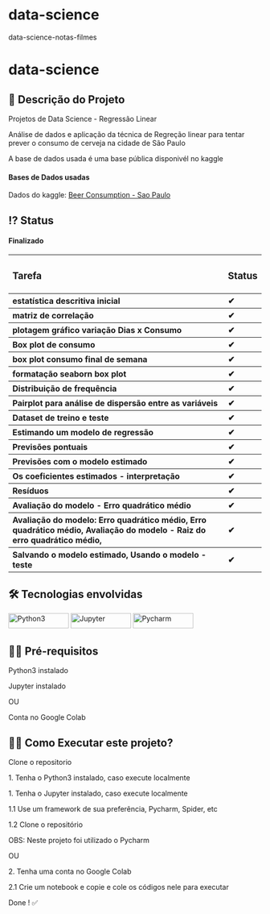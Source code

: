 # data-science
data-science-notas-filmes

 <!-- Explicação do projeto -->
<h1 align="left">data-science</h1>
<h2 align="left"> 🧾 Descrição do Projeto</h2>
<p align="left"> Projetos de Data Science  - Regressão Linear</p>
<p align="left"> Análise de dados e aplicação da técnica de Regreção linear para tentar prever o consumo de cerveja na cidade de São Paulo </p>
<p align="left"> A base de dados usada é uma base pública disponivél no kaggle</p>
 <h4 align="left"> Bases de Dados usadas</h4>

<p align="left">Dados do kaggle: <a href="https://www.kaggle.com/dongeorge/beer-consumption-sao-paulo" target="_blank" align = "center">Beer Consumption - Sao Paulo</a> </p>

 <!-- Status do projeto -->
 <h2 align="left"> ⁉ Status </h2>
<h4 align="left"> 
	<p align="left">Finalizado</p>
</h4>

<table>
	<tbody align='left'>
		<tr>
			<th><h3> Tarefa </h3></th>
			<th><h3> Status </h3></th>
		</tr>
		<tr>
			<th> estatística descritiva inicial </th>
			<th>✔</th>
		</tr>
		<tr>
			<th> matriz de correlação </th>
			<th>✔</th>
		</tr>
		<tr>
			<th> plotagem gráfico variação Dias x Consumo </th>
			<th>✔</th>	
		</tr>	
		<tr>
			<th> Box plot de consumo </th>
			<th>✔</th>
		</tr>
		<tr>
			<th> box plot consumo final de semana </th>
			<th>✔</th>		
		</tr>
		<tr>
			<th> formatação seaborn box plot </th>
			<th>✔</th>		
		</tr>
		</tr>
		<tr>
			<th> Distribuição de frequência </th>
			<th>✔</th>		
		</tr>
		<tr>
			<th> Pairplot para análise de dispersão entre as variáveis </th>
			<th>✔</th>		
		</tr>
		<tr>
			<th> Dataset de treino e teste </th>
			<th>✔</th>		
		</tr>
		<tr>
			<th> Estimando um modelo de regressão </th>
			<th>✔</th>		
		</tr>
		<tr>
			<th> Previsões pontuais </th>
			<th>✔</th>		
		</tr>
		<tr>
			<th> Previsões com o modelo estimado </th>
			<th>✔</th>		
		</tr>
		<tr>
			<th> Os coeficientes estimados - interpretação </th>
			<th>✔</th>		
		</tr>
		<tr>
			<th> Resíduos </th>
			<th>✔</th>		
		</tr>
		<tr>
			<th> Avaliação do modelo - Erro quadrático médio </th>
			<th>✔</th>		
		</tr>
		<tr>
			<th> Avaliação do modelo:
                Erro quadrático médio, Erro quadrático médio,
                Avaliação do modelo - Raiz do erro quadrático médio,
            </th>
			<th>✔</th>		
		</tr>
		<tr>
			<th> Salvando o modelo estimado,
                    Usando o modelo - teste </th>
			<th>✔</th>		
		</tr>
	</tbody>
</table>

<!-- Indice -->
<!--<p align="center">
 <a href="#objetivo">Objetivo</a> •
 <a href="#roadmap">Roadmap</a> • 
 <a href="#tecnologias">Tecnologias</a> • 
 <a href="#contribuicao">Contribuição</a> • 
 <a href="#licenc-a">Licença</a> • 
 <a href="#autor">Autor</a>
</p>-->

<!-- Tecnologias envolvidas -->
<div align="left" class='container'>
	<h2 align="left"> 🛠 Tecnologias envolvidas</h2>
		<a href="https://www.python.org/" target="_blank" align = "left"> <img src="https://img.shields.io/badge/Python-3776AB?style=for-the-badge&logo=python&logoColor=white" width="120" height="30" alt="Python3" /></a>
		<a href="https://jupyter.org/" target="_blank" align = "left"> <img src="https://img.shields.io/badge/Jupyter-F37626.svg?&style=for-the-badge&logo=Jupyter&logoColor=white" width="120" height="30" alt="Jupyter" /></a>
		<a href="https://www.jetbrains.com/pt-br/pycharm/download/" target="_blank" align = "left"> <img src="https://img.shields.io/badge/pycharm-143?style=for-the-badge&logo=pycharm&logoColor=black&color=black&labelColor=green" width="120" height="30" alt="Pycharm" /></a>
	
</div>

<!-- Requirements -->
<div align="left" class='container'>
	<h2 align="left">👨‍💻 Pré-requisitos </h2>
	<p align="left">Python3 instalado</p>
  <p align="left">Jupyter instalado</p>
  	<p align="left">OU</p>
  	<p align="left">Conta no Google Colab</p>
</div>


<!-- How to execute -->
<div align="left" class='container'>
	<h2 align="left">🏃‍♀️ Como Executar este projeto? </h2>
  <p align="left"> Clone o repositorio</p>
	<p align="left"> 1. Tenha o Python3 instalado, caso execute localmente</p>
  	<p align="left"> 1. Tenha o Jupyter instalado, caso execute localmente</p>
  	<p align="left"> 1.1 Use um framework de sua preferência, Pycharm, Spider, etc</p>
	<p align="left"> 1.2 Clone o repositório</p>
	<p align="left"> OBS: Neste projeto foi utilizado o Pycharm</p>
  <p align="left">OU</p>
	<p align="left"> 2. Tenha uma conta no Google Colab</p>
	<p align="left"> 2.1 Crie um notebook e copie e cole os códigos nele para executar</p>
	<p align="left">Done ! ✅</p>
</div>

<!-- Resultados -->
<!-- Resultado API -->
<!-- <div align="center" class='container'>
	<h2 align="center"> ⚡ Alguns Resultados das Análises ⚡</h2>
</div>-->

<!-- Resultados parciais -->
<!-- <div align="left" class='result'>
	<h3 align="left"> ➡ Correlação das Vendas ⬅</h3>
	<img alt="#vendas" title="#vendas" src="./result_git/vendas.png" width=1200" height="600"/>
</div>-->
												 

